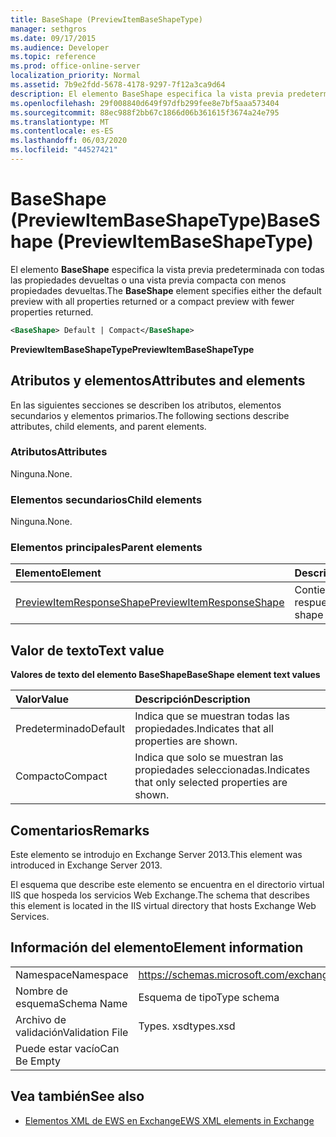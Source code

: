 ```yaml
---
title: BaseShape (PreviewItemBaseShapeType)
manager: sethgros
ms.date: 09/17/2015
ms.audience: Developer
ms.topic: reference
ms.prod: office-online-server
localization_priority: Normal
ms.assetid: 7b9e2fdd-5678-4178-9297-7f12a3ca9d64
description: El elemento BaseShape especifica la vista previa predeterminada con todas las propiedades devueltas o una vista previa compacta con menos propiedades devueltas.
ms.openlocfilehash: 29f008840d649f97dfb299fee8e7bf5aaa573404
ms.sourcegitcommit: 88ec988f2bb67c1866d06b361615f3674a24e795
ms.translationtype: MT
ms.contentlocale: es-ES
ms.lasthandoff: 06/03/2020
ms.locfileid: "44527421"
---
```

# <a name="baseshape-previewitembaseshapetype"></a><span data-ttu-id="57f87-103">BaseShape (PreviewItemBaseShapeType)</span><span class="sxs-lookup"><span data-stu-id="57f87-103">BaseShape (PreviewItemBaseShapeType)</span></span>

<span data-ttu-id="57f87-104">El elemento **BaseShape** especifica la vista previa predeterminada con todas las propiedades devueltas o una vista previa compacta con menos propiedades devueltas.</span><span class="sxs-lookup"><span data-stu-id="57f87-104">The **BaseShape** element specifies either the default preview with all properties returned or a compact preview with fewer properties returned.</span></span> 
  
```XML
<BaseShape> Default | Compact</BaseShape>
```

 <span data-ttu-id="57f87-105">**PreviewItemBaseShapeType**</span><span class="sxs-lookup"><span data-stu-id="57f87-105">**PreviewItemBaseShapeType**</span></span>
## <a name="attributes-and-elements"></a><span data-ttu-id="57f87-106">Atributos y elementos</span><span class="sxs-lookup"><span data-stu-id="57f87-106">Attributes and elements</span></span>

<span data-ttu-id="57f87-107">En las siguientes secciones se describen los atributos, elementos secundarios y elementos primarios.</span><span class="sxs-lookup"><span data-stu-id="57f87-107">The following sections describe attributes, child elements, and parent elements.</span></span>
  
### <a name="attributes"></a><span data-ttu-id="57f87-108">Atributos</span><span class="sxs-lookup"><span data-stu-id="57f87-108">Attributes</span></span>

<span data-ttu-id="57f87-109">Ninguna.</span><span class="sxs-lookup"><span data-stu-id="57f87-109">None.</span></span>
  
### <a name="child-elements"></a><span data-ttu-id="57f87-110">Elementos secundarios</span><span class="sxs-lookup"><span data-stu-id="57f87-110">Child elements</span></span>

<span data-ttu-id="57f87-111">Ninguna.</span><span class="sxs-lookup"><span data-stu-id="57f87-111">None.</span></span>
  
### <a name="parent-elements"></a><span data-ttu-id="57f87-112">Elementos principales</span><span class="sxs-lookup"><span data-stu-id="57f87-112">Parent elements</span></span>

|<span data-ttu-id="57f87-113">**Elemento**</span><span class="sxs-lookup"><span data-stu-id="57f87-113">**Element**</span></span>|<span data-ttu-id="57f87-114">**Descripción**</span><span class="sxs-lookup"><span data-stu-id="57f87-114">**Description**</span></span>|
|:-----|:-----|
|[<span data-ttu-id="57f87-115">PreviewItemResponseShape</span><span class="sxs-lookup"><span data-stu-id="57f87-115">PreviewItemResponseShape</span></span>](previewitemresponseshape.md) <br/> |<span data-ttu-id="57f87-116">Contiene la forma de la respuesta.</span><span class="sxs-lookup"><span data-stu-id="57f87-116">Contains the shape of the response.</span></span>  <br/> |
   
## <a name="text-value"></a><span data-ttu-id="57f87-117">Valor de texto</span><span class="sxs-lookup"><span data-stu-id="57f87-117">Text value</span></span>

<span data-ttu-id="57f87-118">**Valores de texto del elemento BaseShape**</span><span class="sxs-lookup"><span data-stu-id="57f87-118">**BaseShape element text values**</span></span>

|<span data-ttu-id="57f87-119">**Valor**</span><span class="sxs-lookup"><span data-stu-id="57f87-119">**Value**</span></span>|<span data-ttu-id="57f87-120">**Descripción**</span><span class="sxs-lookup"><span data-stu-id="57f87-120">**Description**</span></span>|
|:-----|:-----|
|<span data-ttu-id="57f87-121">Predeterminado</span><span class="sxs-lookup"><span data-stu-id="57f87-121">Default</span></span>  <br/> |<span data-ttu-id="57f87-122">Indica que se muestran todas las propiedades.</span><span class="sxs-lookup"><span data-stu-id="57f87-122">Indicates that all properties are shown.</span></span>  <br/> |
|<span data-ttu-id="57f87-123">Compacto</span><span class="sxs-lookup"><span data-stu-id="57f87-123">Compact</span></span>  <br/> |<span data-ttu-id="57f87-124">Indica que solo se muestran las propiedades seleccionadas.</span><span class="sxs-lookup"><span data-stu-id="57f87-124">Indicates that only selected properties are shown.</span></span>  <br/> |
   
## <a name="remarks"></a><span data-ttu-id="57f87-125">Comentarios</span><span class="sxs-lookup"><span data-stu-id="57f87-125">Remarks</span></span>

<span data-ttu-id="57f87-126">Este elemento se introdujo en Exchange Server 2013.</span><span class="sxs-lookup"><span data-stu-id="57f87-126">This element was introduced in Exchange Server 2013.</span></span>
  
<span data-ttu-id="57f87-127">El esquema que describe este elemento se encuentra en el directorio virtual IIS que hospeda los servicios Web Exchange.</span><span class="sxs-lookup"><span data-stu-id="57f87-127">The schema that describes this element is located in the IIS virtual directory that hosts Exchange Web Services.</span></span>
  
## <a name="element-information"></a><span data-ttu-id="57f87-128">Información del elemento</span><span class="sxs-lookup"><span data-stu-id="57f87-128">Element information</span></span>

|||
|:-----|:-----|
|<span data-ttu-id="57f87-129">Namespace</span><span class="sxs-lookup"><span data-stu-id="57f87-129">Namespace</span></span>  <br/> |https://schemas.microsoft.com/exchange/services/2006/types  <br/> |
|<span data-ttu-id="57f87-130">Nombre de esquema</span><span class="sxs-lookup"><span data-stu-id="57f87-130">Schema Name</span></span>  <br/> |<span data-ttu-id="57f87-131">Esquema de tipo</span><span class="sxs-lookup"><span data-stu-id="57f87-131">Type schema</span></span>  <br/> |
|<span data-ttu-id="57f87-132">Archivo de validación</span><span class="sxs-lookup"><span data-stu-id="57f87-132">Validation File</span></span>  <br/> |<span data-ttu-id="57f87-133">Types. xsd</span><span class="sxs-lookup"><span data-stu-id="57f87-133">types.xsd</span></span>  <br/> |
|<span data-ttu-id="57f87-134">Puede estar vacío</span><span class="sxs-lookup"><span data-stu-id="57f87-134">Can Be Empty</span></span>  <br/> ||
   
## <a name="see-also"></a><span data-ttu-id="57f87-135">Vea también</span><span class="sxs-lookup"><span data-stu-id="57f87-135">See also</span></span>



- [<span data-ttu-id="57f87-136">Elementos XML de EWS en Exchange</span><span class="sxs-lookup"><span data-stu-id="57f87-136">EWS XML elements in Exchange</span></span>](ews-xml-elements-in-exchange.md)

